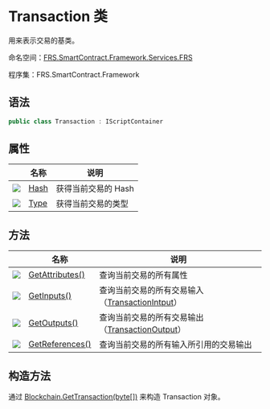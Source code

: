 # Transaction 类

用来表示交易的基类。

命名空间：[FRS.SmartContract.Framework.Services.FRS](../FRS.md)

程序集：FRS.SmartContract.Framework

## 语法

```c#
public class Transaction : IScriptContainer
```

## 属性

|                                          | 名称                          | 说明           |
| ---------------------------------------- | --------------------------- | ------------ |
| ![](https://i-msdn.sec.s-msft.com/dynimg/IC74937.jpeg) | [Hash](Transaction/Hash.md) | 获得当前交易的 Hash |
| ![](https://i-msdn.sec.s-msft.com/dynimg/IC74937.jpeg) | [Type](Transaction/Type.md) | 获得当前交易的类型    |

## 方法

|                                          | 名称                                       | 说明                                       |
| ---------------------------------------- | ---------------------------------------- | ---------------------------------------- |
| ![](https://i-msdn.sec.s-msft.com/dynimg/IC91302.jpeg) | [GetAttributes()](Transaction/GetAttributes.md) | 查询当前交易的所有属性                              |
| ![](https://i-msdn.sec.s-msft.com/dynimg/IC91302.jpeg) | [GetInputs()](Transaction/GetInputs.md)  | 查询当前交易的所有交易输入（[TransactionIntput](TransactionInput.md)） |
| ![](https://i-msdn.sec.s-msft.com/dynimg/IC91302.jpeg) | [GetOutputs()](Transaction/GetOutputs.md) | 查询当前交易的所有交易输出（[TransactionOutput](TransactionOutput.md)） |
| ![](https://i-msdn.sec.s-msft.com/dynimg/IC91302.jpeg) | [GetReferences()](Transaction/GetReferences.md) | 查询当前交易的所有输入所引用的交易输出                      |

## 构造方法

通过 [Blockchain.GetTransaction(byte[])](Blockchain/GetTransaction.md) 来构造 Transaction 对象。
